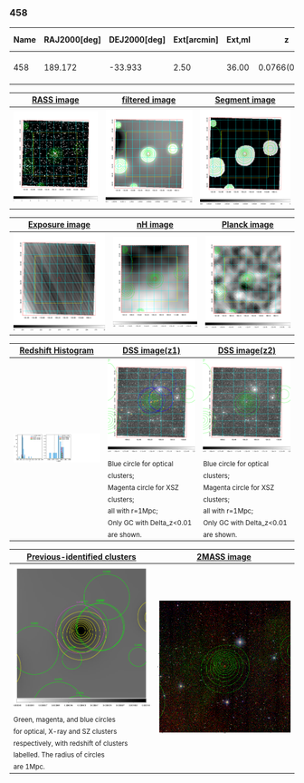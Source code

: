 <div STYLE="page-break-after: always;"></div>

### 458

|Name|RAJ2000[deg]|DEJ2000[deg] |Ext[arcmin]| Ext,ml | z | z_src| C|GC(XSZ,Delta_z<0.01)| GC(OPT,Delta_z<0.01)|GC| R_sig[arcmin] | R500[arcmin] | R500[Mpc]| CRsig[c/s] | CR500[c/s] |L500[1E44 erg/s]|F500[1E-12 erg/s/cm^2]| M500[1E14 Msun]|Tx[keV]|Cnt_sig|Beta|Rc[arcmin]|Comment|Alias|
|---|---|---|---|---|---|------|---|--------|---------|----------|---|---|---|---|---|---|---|---|---|---|---|---|---|---|
|458| 189.172| -33.933| 2.50| 36.00| 0.0766(0.005)| z1, z_xsz| B| MCXC| A, N| A, MCXC, N, W| 9.775| 9.816| 0.855| 0.251(0.056)| 0.251(0.056)| 0.636(0.070)| 4.417(0.489)| 1.91(0.11)| 3.27(0.12)| 58.1| 0.814(-0.151+0.128)| 4.002(-1.118+0.872)| -| k296|

|[RASS image](../image/458/458_img.pdf)|[filtered image](../image/458/458_fil.pdf)|[Segment image](../image/458/458_seg.pdf)|
|-------------------|--------------------|-------------------|
| <img src="../image/458/458_img.png" width="300">  | <img src="../image/458/458_fil.png" width="300">   | <img src="../image/458/458_seg.png" width="300">  |

|[Exposure image](../image/458/458_mex.pdf)| [nH image](../image/458/458_nh.pdf)| [Planck image](../image/458/458_p.pdf)|
|-------------------|--------------------|-------------------|
|<img src="../image/458/458_mex.png" width="300">   | <img src="../image/458/458_nh.png" width="300">    | <img src="../image/458/458_p.png" width="300"> |

|[Redshift Histogram](../image/458/458_zg.pdf) | [DSS image(z1)](../image/458/458_dss_z1.pdf)      |  [DSS image(z2)](../image/458/458_dss_z2.pdf)    |
|-------------------|--------------------|-------------------|
|<img src="../image/458/458_zg.png" width="300"> |<img src="../image/458/458_dss_z1.png" width="300"> <sub><br>Blue circle for optical clusters; <br>Magenta circle for XSZ clusters; <br>all with r=1Mpc; <br>Only GC with Delta_z<0.01 are shown. </sub>| <img src="../image/458/458_dss_z2.png" width="300"><sub><br>Blue circle for optical clusters; <br>Magenta circle for XSZ clusters; <br>all with r=1Mpc; <br>Only GC with Delta_z<0.01 are shown. </sub> |

|[Previous-identified clusters](../image/458/458_gc.pdf) | [2MASS image](../image/458/458_2mass.pdf)      |
|-------------------|-------------------|
|<img src=../image/458/458_gc.png width="300"> <br><sub>Green, magenta, and blue circles <br>for optical, X-ray and SZ clusters <br>respectively, with redshift of clusters <br>labelled. The radius of circles <br>are 1Mpc.</sub>|<img src="../image/458/458_2mass.png" width="300">  |




